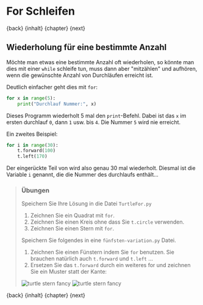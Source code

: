 # For Schleifen

{back} {inhalt} {chapter} {next}

## Wiederholung für eine bestimmte Anzahl

Möchte man etwas eine bestimmte Anzahl oft wiederholen, so könnte man dies mit einer
`while` schleife tun, muss dann aber "mitzählen" und aufhören, wenn die gewünschte Anzahl von Durchläufen erreicht ist.

Deutlich einfacher geht dies mit `for`:

```python
for x in range(5):
    print("Durchlauf Nummer:", x)
```

Dieses Programm wiederholt 5 mal den `print`-Befehl. Dabei ist das `x` im ersten durchlauf `0`, dann `1` usw. bis `4`. Die Nummer `5` wird nie erreicht.

Ein zweites Beispiel:

```python
for i in range(30):
    t.forward(100)
    t.left(170)
```

Der eingerückte Teil von wird also genau 30 mal wiederholt. Diesmal ist die Variable `i` genannt, die die Nummer des durchlaufs enthält...

> ### Übungen
>
> Speichern Sie Ihre Lösung in die Datei `TurtleFor.py`
>
> 1. Zeichnen Sie ein Quadrat mit `for`.
> 2. Zeichnen Sie einen Kreis ohne dass Sie `t.circle` verwenden.
> 3. Zeichnen Sie einen Stern mit `for`.
>
> Speichern Sie folgendes in eine `fünfsten-variation.py` Datei.
> 1. Zeichnen Sie einen Fünstern indem Sie `for` benutzen. Sie brauchen natürlich auch `t.forward` und `t.left` …
> 2. Ersetzen Sie das `t.forward` durch ein weiteres for und zeichnen Sie ein Muster statt der Kante:
>
> ![turtle stern fancy](img/fuenfsternfancy.png)
> ![turtle stern fancy](img/fuenfsternfancy2.png)

{back} {inhalt} {chapter} {next}
